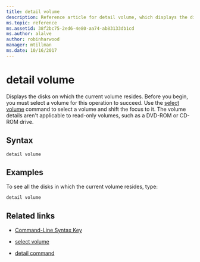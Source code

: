 ```yaml
---
title: detail volume
description: Reference article for detail volume, which displays the disks on which the current volume resides.
ms.topic: reference
ms.assetid: 38f2bc75-2ed6-4e80-aa74-ab83133db1cd
ms.author: alalve
author: robinharwood
manager: mtillman
ms.date: 10/16/2017
---
```


# detail volume

Displays the disks on which the current volume resides. Before you begin, you must select a volume for this operation to succeed. Use the [select volume](select-volume.md) command to select a volume and shift the focus to it. The volume details aren't applicable to read-only volumes, such as a DVD-ROM or CD-ROM drive.

## Syntax

```
detail volume
```

## Examples

To see all the disks in which the current volume resides, type:

```
detail volume
```

## Related links

- [Command-Line Syntax Key](command-line-syntax-key.md)

- [select volume](select-volume.md)

- [detail command](detail.md)
